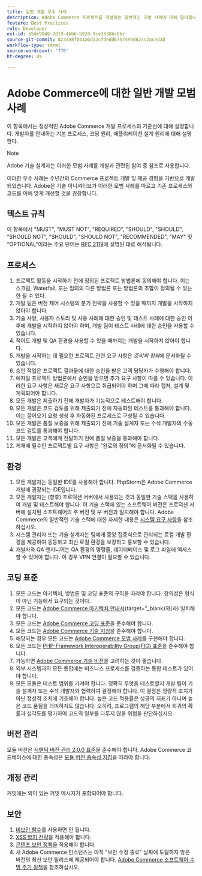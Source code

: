```yaml
---
title: 일반 개발 우수 사례
description: Adobe Commerce 프로젝트를 개발하는 일반적인 모범 사례에 대해 알아봅니다.
feature: Best Practices
role: Developer
exl-id: 35de9849-2d19-4bb6-b920-9ce3838bc8bc
source-git-commit: 823498f041a6d12cfdedd6757499d62ac2aced3d
workflow-type: tm+mt
source-wordcount: '770'
ht-degree: 0%

---
```


# Adobe Commerce에 대한 일반 개발 모범 사례

이 항목에서는 정상적인 Adobe Commerce 개발 프로세스의 기준선에 대해 설명합니다. 개발자를 안내하는 기본 프로세스, 코딩 원리, 애플리케이션 설계 원리에 대해 설명한다.

>[!NOTE]
>
>Adobe 기술 설계자는 이러한 모범 사례를 개발과 관련된 참여 중 참조로 사용합니다.

이러한 우수 사례는 수년간의 Commerce 프로젝트 개발 및 제공 경험을 기반으로 개발되었습니다. Adobe은 기술 이니셔티브가 이러한 모범 사례를 따르고 기존 프로세스와 코드를 이에 맞게 개선할 것을 권장합니다.

## 텍스트 규칙

이 항목에서 &quot;MUST&quot;, &quot;MUST NOT&quot;, &quot;REQUIRED&quot;, &quot;SHOULD&quot;, &quot;SHOULD&quot;, &quot;SHOULD NOT&quot;, &quot;SHOULD&quot;, &quot;SHOULD NOT&quot;, &quot;RECOMMENDED&quot;, &quot;MAY&quot; 및 &quot;OPTIONAL&quot;이라는 주요 단어는 [RFC 2119](https://datatracker.ietf.org/doc/html/rfc2119)에 설명된 대로 해석됩니다.

## 프로세스

1. 프로젝트 활동을 시작하기 전에 정의된 프로젝트 방법론에 동의해야 합니다. 이는 스크럼, Waterfall, 또는 임의의 다른 방법론 또는 방법론의 조합이 정의될 수 있는 한 될 수 있다.
1. 개발 팀은 버전 제어 시스템의 분기 전략을 사용할 수 있을 때까지 개발을 시작하지 않아야 합니다.
1. 기술 사양, 사용자 스토리 및 사용 사례에 대한 승인 및 테스트 사례에 대한 승인 이후에 개발을 시작하지 않아야 하며, 개발 팀이 테스트 사례에 대한 승인을 사용할 수 있습니다.
1. 적어도 개발 및 QA 환경을 사용할 수 있을 때까지는 개발을 시작하지 않아야 합니다.
1. 개발을 시작하는 데 필요한 프로젝트 관련 요구 사항은 _준비의 정의_&#x200B;에 문서화될 수 있습니다.
1. 승인 작업은 프로젝트 결과물에 대한 승인을 받은 고객 담당자가 수행해야 합니다.
1. 애자일 프로젝트 방법론에서 승인을 받으면 추가 요구 사항이 따를 수 있습니다. 이러한 요구 사항은 새로운 요구 사항으로 취급되어야 하며 그에 따라 캡처, 설계 및 계획되어야 합니다.
1. 모든 개발은 제출하기 전에 개발자가 기능적으로 테스트해야 합니다.
1. 모든 개발은 코드 검토를 위해 제출되기 전에 자동화된 테스트를 통과해야 합니다. 이는 끌어오기 요청 생성 후 자동화된 프로세스로 구성될 수 있습니다.
1. 모든 개발은 품질 보증을 위해 제출되기 전에 기술 설계자 또는 수석 개발자의 수동 코드 검토를 통과해야 합니다.
1. 모든 개발은 고객에게 전달하기 전에 품질 보증을 통과해야 합니다.
1. 게재에 필수인 프로젝트별 요구 사항은 &quot;완료의 정의&quot;에 문서화될 수 있습니다.

## 환경

1. 모든 개발자는 동일한 IDE를 사용해야 합니다. PhpStorm은 Adobe Commerce 개발에 권장되는 IDE입니다.
1. 모든 개발자는 (향후) 프로덕션 서버에서 사용되는 것과 동일한 기술 스택을 사용하여 개발 및 테스트해야 합니다. 이 기술 스택에 있는 소프트웨어 버전은 프로덕션 서버에 설치된 소프트웨어의 주 버전 및 부 버전과 일치해야 합니다. Adobe Commerce의 일반적인 기술 스택에 대한 자세한 내용은 [시스템 요구 사항](../../../installation/system-requirements.md)을 참조하십시오.
1. 시스템 관리자 또는 기술 설계자는 팀에게 중앙 집중식으로 관리되는 로컬 개발 환경을 제공하여 동등하고 최신 로컬 환경을 보장하고 홍보할 수 있습니다.
1. 개발자와 QA 엔지니어는 QA 환경의 명령줄, 데이터베이스 및 로그 파일에 액세스할 수 있어야 합니다. 이 경우 VPN 연결이 필요할 수 있습니다.

## 코딩 표준

1. 모든 코드는 아키텍처, 방법론 및 코딩 표준의 규칙을 따라야 합니다. 창의성은 형식이 아닌 기능에서 요구되는 것이다.
1. 모든 코드는 [Adobe Commerce 아키텍처 안내서](https://developer.adobe.com/commerce/php/architecture/){target="_blank}와(과) 일치해야 합니다.
1. 모든 코드는 [Adobe Commerce 코딩 표준](https://developer.adobe.com/commerce/php/coding-standards/)을 준수해야 합니다.
1. 모든 코드는 [Adobe Commerce 기술 지침](https://developer.adobe.com/commerce/php/coding-standards/technical-guidelines/)을 준수해야 합니다.
1. 해당되는 경우 모든 코드는 [Adobe Commerce 모범 사례](../phases.md)를 구현해야 합니다.
1. 모든 코드는 [PHP-Framework Interoperability Group(FIG) 표준](https://www.php-fig.org/)을 준수해야 합니다.
1. 가능하면 [Adobe Commerce 기술 비전](https://developer.adobe.com/commerce/php/architecture/technical-vision/)을 고려하는 것이 좋습니다.
1. 외부 시스템과의 모든 통합에는 비즈니스 프로세스를 검증하는 통합 테스트가 있어야 합니다.
1. 모든 모듈은 테스트 범위를 가져야 합니다. 정확히 무엇을 테스트할지 개발 팀이 기술 설계자 또는 수석 개발자와 협력하여 결정해야 합니다. 이 결정은 정량적 조치가 아닌 정성적 조치에 기초해야 합니다. 높은 코드 적용률은 성공의 지표가 아니며 높은 코드 품질을 의미하지도 않습니다. 오히려, 프로그램의 해당 부분에서 회귀의 확률과 심각도를 평가하여 코드의 일부를 다루지 않을 위험을 판단하십시오.

## 버전 관리

모듈 버전은 [시맨틱 버전 관리 2.0.0 표준](https://semver.org/)을 준수해야 합니다.
Adobe Commerce 코드베이스에 대한 종속성은 [모듈 버전 종속성 지침](https://developer.adobe.com/commerce/php/development/versioning/dependencies/)을 따라야 합니다.

## 개정 관리

커밋에는 의미 있는 커밋 메시지가 포함되어야 합니다.

## 보안

1. [비보안 함수](https://developer.adobe.com/commerce/php/development/security/non-secure-functions/)를 사용하면 안 됩니다.
1. [XSS 방지 전략](https://developer.adobe.com/commerce/php/development/security/cross-site-scripting/)을 적용해야 합니다.
1. [콘텐츠 보안 정책](https://developer.adobe.com/commerce/php/development/security/content-security-policies/)을 적용해야 합니다.
1. 새 Adobe Commerce 인스턴스는 아직 &quot;보안 수정 종료&quot; 날짜에 도달하지 않은 버전의 최신 보안 릴리스에 제공되어야 합니다. [Adobe Commerce 소프트웨어 수명 주기 정책](../../../release/lifecycle-policy.md)을 참조하십시오.
